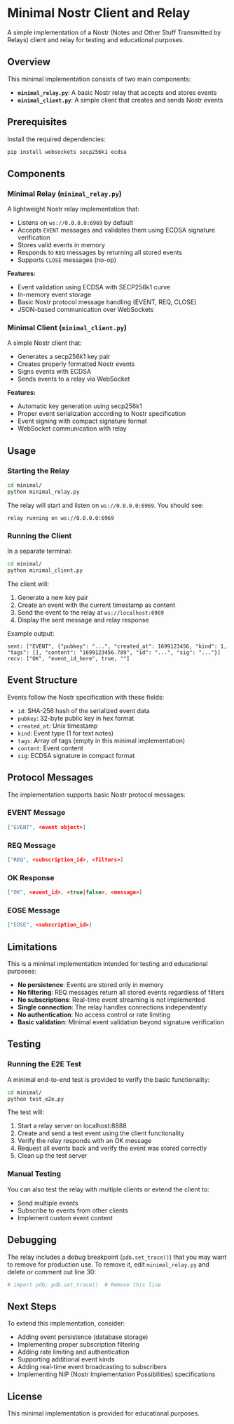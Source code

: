# Minimal Nostr Client and Relay

A simple implementation of a Nostr (Notes and Other Stuff Transmitted by Relays) client and relay for testing and educational purposes.

## Overview

This minimal implementation consists of two main components:
- **`minimal_relay.py`**: A basic Nostr relay that accepts and stores events
- **`minimal_client.py`**: A simple client that creates and sends Nostr events

## Prerequisites

Install the required dependencies:

```bash
pip install websockets secp256k1 ecdsa
```

## Components

### Minimal Relay (`minimal_relay.py`)

A lightweight Nostr relay implementation that:
- Listens on `ws://0.0.0.0:6969` by default
- Accepts `EVENT` messages and validates them using ECDSA signature verification
- Stores valid events in memory
- Responds to `REQ` messages by returning all stored events
- Supports `CLOSE` messages (no-op)

**Features:**
- Event validation using ECDSA with SECP256k1 curve
- In-memory event storage
- Basic Nostr protocol message handling (EVENT, REQ, CLOSE)
- JSON-based communication over WebSockets

### Minimal Client (`minimal_client.py`)

A simple Nostr client that:
- Generates a secp256k1 key pair
- Creates properly formatted Nostr events
- Signs events with ECDSA
- Sends events to a relay via WebSocket

**Features:**
- Automatic key generation using secp256k1
- Proper event serialization according to Nostr specification
- Event signing with compact signature format
- WebSocket communication with relay

## Usage

### Starting the Relay

```bash
cd minimal/
python minimal_relay.py
```

The relay will start and listen on `ws://0.0.0.0:6969`. You should see:
```
relay running on ws://0.0.0.0:6969
```

### Running the Client

In a separate terminal:

```bash
cd minimal/
python minimal_client.py
```

The client will:
1. Generate a new key pair
2. Create an event with the current timestamp as content
3. Send the event to the relay at `ws://localhost:6969`
4. Display the sent message and relay response

Example output:
```
sent: ["EVENT", {"pubkey": "...", "created_at": 1699123456, "kind": 1, "tags": [], "content": "1699123456.789", "id": "...", "sig": "..."}]
recv: ["OK", "event_id_here", true, ""]
```

## Event Structure

Events follow the Nostr specification with these fields:
- `id`: SHA-256 hash of the serialized event data
- `pubkey`: 32-byte public key in hex format
- `created_at`: Unix timestamp
- `kind`: Event type (1 for text notes)
- `tags`: Array of tags (empty in this minimal implementation)
- `content`: Event content
- `sig`: ECDSA signature in compact format

## Protocol Messages

The implementation supports basic Nostr protocol messages:

### EVENT Message
```json
["EVENT", <event object>]
```

### REQ Message
```json
["REQ", <subscription_id>, <filters>]
```

### OK Response
```json
["OK", <event_id>, <true|false>, <message>]
```

### EOSE Message
```json
["EOSE", <subscription_id>]
```

## Limitations

This is a minimal implementation intended for testing and educational purposes:

- **No persistence**: Events are stored only in memory
- **No filtering**: REQ messages return all stored events regardless of filters
- **No subscriptions**: Real-time event streaming is not implemented
- **Single connection**: The relay handles connections independently
- **No authentication**: No access control or rate limiting
- **Basic validation**: Minimal event validation beyond signature verification

## Testing

### Running the E2E Test

A minimal end-to-end test is provided to verify the basic functionality:

```bash
cd minimal/
python test_e2e.py
```

The test will:
1. Start a relay server on localhost:8888
2. Create and send a test event using the client functionality
3. Verify the relay responds with an OK message
4. Request all events back and verify the event was stored correctly
5. Clean up the test server

### Manual Testing

You can also test the relay with multiple clients or extend the client to:
- Send multiple events
- Subscribe to events from other clients
- Implement custom event content

## Debugging

The relay includes a debug breakpoint (`pdb.set_trace()`) that you may want to remove for production use. To remove it, edit `minimal_relay.py` and delete or comment out line 30:

```python
# import pdb; pdb.set_trace()  # Remove this line
```

## Next Steps

To extend this implementation, consider:
- Adding event persistence (database storage)
- Implementing proper subscription filtering
- Adding rate limiting and authentication
- Supporting additional event kinds
- Adding real-time event broadcasting to subscribers
- Implementing NIP (Nostr Implementation Possibilities) specifications

## License

This minimal implementation is provided for educational purposes. 